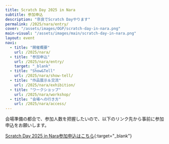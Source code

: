 ```yaml
---
title: Scratch Day 2025 in Nara
subtitle: 参加申込
description: "奈良でScratch Dayやります"
permalink: /2025/nara/entry/
cover: "/assets/images/OGP/scratch-day-in-nara.png"
main-visual: "/assets/images/main/scratch-day-in-nara.png"
layout: event
navi:
  - title: "開催概要"
    url: /2025/nara/
  - title: "参加申込"
    url: /2025/nara/entry/
    target: "_blank"
  - title: "Show&Tell"
    url: /2025/nara/show-tell/
  - title: "作品展示＆交流"
    url: /2025/nara/exhibition/
  - title: "ワークショップ"
    url: /2025/nara/workshop/
  - title: "会場への行き方"
    url: /2025/nara/access/
---
```

会場準備の都合で、参加人数を把握したいので、以下のリンク先から事前に参加申込をお願いします。

[Scratch Day 2025 in Nara参加申込はこちら](https://scratch-day.connpass.com/event/356628/){:target="_blank"}
